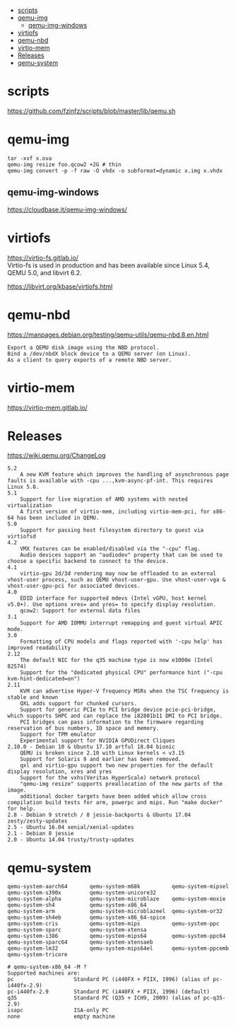 <!-- TOC -->

- [scripts](#scripts)
- [qemu-img](#qemu-img)
    - [qemu-img-windows](#qemu-img-windows)
- [virtiofs](#virtiofs)
- [qemu-nbd](#qemu-nbd)
- [virtio-mem](#virtio-mem)
- [Releases](#releases)
- [qemu-system](#qemu-system)

<!-- /TOC -->

# scripts
https://github.com/fzinfz/scripts/blob/master/lib/qemu.sh

# qemu-img

    tar -xvf x.ova
    qemu-img resize foo.qcow2 +2G # thin
    qemu-img convert -p -f raw -O vhdx -o subformat=dynamic x.img x.vhdx

## qemu-img-windows
https://cloudbase.it/qemu-img-windows/

# virtiofs
https://virtio-fs.gitlab.io/  
Virtio-fs is used in production and has been available since Linux 5.4, QEMU 5.0, and libvirt 6.2. 

https://libvirt.org/kbase/virtiofs.html

# qemu-nbd
https://manpages.debian.org/testing/qemu-utils/qemu-nbd.8.en.html

    Export a QEMU disk image using the NBD protocol.
    Bind a /dev/nbdX block device to a QEMU server (on Linux).
    As a client to query exports of a remote NBD server.

# virtio-mem
https://virtio-mem.gitlab.io/  

# Releases
https://wiki.qemu.org/ChangeLog

    5.2
        A new KVM feature which improves the handling of asynchronous page faults is available with -cpu ...,kvm-async-pf-int. This requires Linux 5.8.
    5.1
        Support for live migration of AMD systems with nested virtualization
        A first version of virtio-mem, including virtio-mem-pci, for x86-64 has been included in QEMU. 
    5.0
        Support for passing host filesystem directory to guest via virtiofsd
    4.2
        VMX features can be enabled/disabled via the "-cpu" flag.
        Audio devices support an "audiodev" property that can be used to choose a specific backend to connect to the device.    
    4.1
        virtio-gpu 2d/3d rendering may now be offloaded to an external vhost-user process, such as QEMU vhost-user-gpu. Use vhost-user-vga & vhost-user-gpu-pci for associated devices. 
    4.0
        EDID interface for supported mdevs (Intel vGPU, host kernel v5.0+). Use options xres= and yres= to specify display resolution.
        qcow2: Support for external data files
    3.1
        Support for AMD IOMMU interrupt remapping and guest virtual APIC mode.
    3.0
        Formatting of CPU models and flags reported with '-cpu help' has improved readability
    2.12
        The default NIC for the q35 machine type is now e1000e (Intel 82574)
        Support for the "dedicated physical CPU" performance hint ("-cpu kvm-hint-dedicated=on")
    2.11
        KVM can advertise Hyper-V frequency MSRs when the TSC frequency is stable and known
        QXL adds support for chunked cursors.
        Support for generic PCIe to PCI bridge device pcie-pci-bridge, which supports SHPC and can replace the i82801b11 DMI to PCI bridge.
        PCI bridges can pass information to the firmware regarding reservation of bus numbers, IO space and memory.
        Support for TPM emulator
        Experimental support for NVIDIA GPUDirect Cliques
    2.10.0 - Debian 10 & Ubuntu 17.10 artful 18.04 bionic
        QEMU is broken since 2.10 with Linux kernels < v3.15
        Support for Solaris 9 and earlier has been removed.
        qxl and virtio-gpu support two new properties for the default display resolution, xres and yres
        Support for the vxhs(Veritas HyperScale) network protocol
        "qemu-img resize" supports preallocation of the new parts of the image.
        additional docker targets have been added which allow cross compilation build tests for arm, powerpc and mips. Run "make docker" for help.
    2.8 - Debian 9 stretch / 8 jessie-backports & Ubuntu 17.04 zesty/zesty-updates
    2.5 - Ubuntu 16.04 xenial/xenial-updates
    2.1 - Debian 8 jessie
    2.0 - Ubuntu 14.04 trusty/trusty-updates

# qemu-system
    qemu-system-aarch64       qemu-system-m68k          qemu-system-mipsel        qemu-system-s390x         qemu-system-unicore32
    qemu-system-alpha         qemu-system-microblaze    qemu-system-moxie         qemu-system-sh4           qemu-system-x86_64
    qemu-system-arm           qemu-system-microblazeel  qemu-system-or32          qemu-system-sh4eb         qemu-system-x86_64-spice
    qemu-system-cris          qemu-system-mips          qemu-system-ppc           qemu-system-sparc         qemu-system-xtensa
    qemu-system-i386          qemu-system-mips64        qemu-system-ppc64         qemu-system-sparc64       qemu-system-xtensaeb
    qemu-system-lm32          qemu-system-mips64el      qemu-system-ppcemb        qemu-system-tricore      

    # qemu-system-x86_64 -M ?
    Supported machines are:
    pc                   Standard PC (i440FX + PIIX, 1996) (alias of pc-i440fx-2.9)
    pc-i440fx-2.9        Standard PC (i440FX + PIIX, 1996) (default)
    q35                  Standard PC (Q35 + ICH9, 2009) (alias of pc-q35-2.9)
    isapc                ISA-only PC
    none                 empty machine




